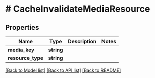 # # CacheInvalidateMediaResource

## Properties

Name | Type | Description | Notes
------------ | ------------- | ------------- | -------------
**media_key** | **string** |  |
**resource_type** | **string** |  |

[[Back to Model list]](../../README.md#models) [[Back to API list]](../../README.md#endpoints) [[Back to README]](../../README.md)
